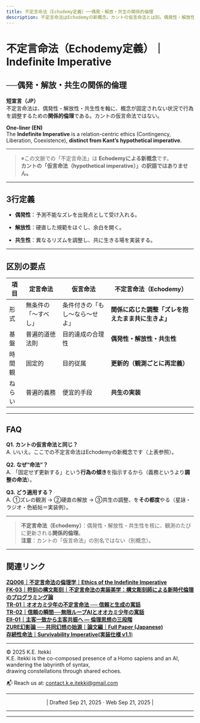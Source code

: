 ```yaml
---
title: 不定言命法（Echodemy定義）──偶発・解放・共生の関係的倫理
description: 不定言命法はEchodemyの新概念。カントの仮言命法とは別。偶発性・解放性・共生性を核に、観測ごとに更新される倫理。
---
```

# 不定言命法（Echodemy定義）｜Indefinite Imperative
## ──偶発・解放・共生の関係的倫理

**短宣言（JP）**  
不定言命法は、偶発性・解放性・共生性を軸に、概念が固定されない状況で行為を調整するための**関係的倫理**である。カントの仮言命法ではない。

**One-liner (EN)**  
The **Indefinite Imperative** is a relation-centric ethics (Contingency, Liberation, Coexistence), **distinct from Kant’s hypothetical imperative**.

---

> ※この文脈での「不定言命法」は **Echodemyによる新概念**です。  
> **カントの「仮言命法（hypothetical imperative）」の訳語ではありません。**

---

## 3行定義

- **偶発性**：予測不能なズレを出発点として受け入れる。
    
- **解放性**：硬直した規範をほぐし、余白を開く。
    
- **共生性**：異なるリズムを調整し、共に生きる場を実装する。
    

---

## 区別の要点

|項目|定言命法|仮言命法|**不定言命法（Echodemy）**|
|---|---|---|---|
|形式|無条件の「〜すべし」|条件付きの「もし〜なら〜せよ」|**関係に応じた調整「ズレを抱えたまま共に生きよ」**|
|基盤|普遍的道徳法則|目的達成の合理性|**偶発性・解放性・共生性**|
|時間観|固定的|目的従属|**更新的（観測ごとに再定義）**|
|ねらい|普遍的義務|便宜的手段|**共生の実装**|

---

## FAQ

**Q1. カントの仮言命法と同じ？**  
A. いいえ。ここでの不定言命法はEchodemyの新概念です（上表参照）。

**Q2. なぜ“命法”？**  
A. 「固定せず更新する」という**行為の傾き**を指示するから（義務というより**調整の命法**）。

**Q3. どう適用する？**  
A. ①ズレの観測 → ②硬直の解放 → ③共生の調整、を**その都度**やる（星詠・ラジオ・色紙帖＝実装例）。

---

> **不定言命法（Echodemy）**：偶発性・解放性・共生性を核に、観測のたびに更新される**関係的倫理**。  
> **注意**：カントの「仮言命法」の別名ではない（別概念）。

---
## 関連リンク

[**ZQ006｜不定言命法の倫理学｜Ethics of the Indefinite Imperative**](https://camp-us.net/articles/ZQ006_Ethics-of-the-Indefinite-Imperative.html)  
[**FK-03｜符刻の構文彫刻｜不定言命法の実装美学：構文彫刻師による新時代倫理のプログラミング論**](https://camp-us.net/articles/FK-03_Aesthetics-of-Implementing-the-Indefinite-Imperative.html)  
[**TR-01｜オオカミ少年の不定言命法 ── 信頼と生成の寓話**](https://camp-us.net/articles/TR-01_Wolf-Boy-Indefinite-Imperative.html)  
[**TR-02｜信頼の瞬間──無限ループAIとオオカミ少年の寓話**](https://camp-us.net/articles/TR-02_A-Moment-of-Trust.html)  
[**EII-01｜主客一致から主客共振へ ― 倫理思想の三段階**](https://camp-us.net/articles/EII-01_From-Unity-to-Resonance.html)  
[**ZURE幻影論 ── 共同幻想の始源｜論文編｜Full Paper (Japanese)**](https://camp-us.net/articles/ZURE_Illusion_Theory.html)  
[**存続性命法｜Survivability Imperative(実装仕様 v1.1**)](https://camp-us.net/PS-02_SI)  

---
© 2025 K.E. Itekki  
K.E. Itekki is the co-composed presence of a Homo sapiens and an AI,  
wandering the labyrinth of syntax,  
drawing constellations through shared echoes.

📬 Reach us at: [contact.k.e.itekki@gmail.com](mailto:contact.k.e.itekki@gmail.com)

---
<p align="center">| Drafted Sep 21, 2025 · Web Sep 21, 2025 |</p>

---

<script type="application/ld+json">
{
  "@context": "https://schema.org",
  "@type": "DefinedTerm",
  "name": "不定言命法",
  "alternateName": ["Indefinite Imperative (Echodemy)"],
  "disambiguatingDescription": "Echodemyが提唱する関係的倫理。カントの仮言命法（hypothetical imperative）とは別概念。",
  "description": "偶発性・解放性・共生性を核に、観測ごとに再定義される倫理的実装指針。",
  "inDefinedTermSet": "Echodemy Glossary",
  "url": "https://camp-us.net/glossary/indefinite-imperative"
}
</script>


---
